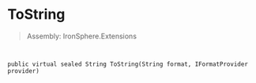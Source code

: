 ﻿

# ToString

> Assembly: IronSphere.Extensions



```


public virtual sealed String ToString(String format, IFormatProvider provider)
```